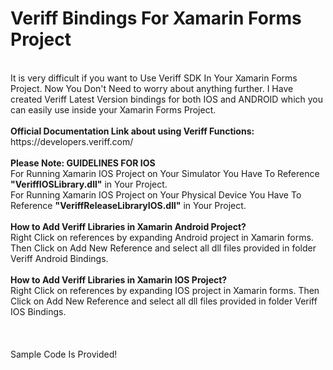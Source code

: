 # Veriff Bindings For Xamarin Forms Project

</br>
It is very difficult if you want to Use Veriff SDK In Your Xamarin Forms Project. Now You Don't Need to worry about anything further. I Have created Veriff Latest Version bindings for both IOS and ANDROID which you can easily use inside your Xamarin Forms Project.
</br>
</br>
<b>Official Documentation Link about using Veriff Functions:</b></br>
https://developers.veriff.com/
</br>
</br>
<b>Please Note: GUIDELINES FOR IOS</b></br>
For Running Xamarin IOS Project on Your Simulator You Have To Reference <b>"VeriffIOSLibrary.dll"</b> in Your Project.</br>
For Running Xamarin IOS Project on Your Physical Device You Have To Reference <b>"VeriffReleaseLibraryIOS.dll"</b> in Your Project.</br>
</br>
<b>How to Add Veriff Libraries in Xamarin Android Project?</b></br>
Right Click on references by expanding Android project in Xamarin forms. Then Click on Add New Reference and select all dll files provided in folder Veriff Android Bindings.
</br>
</br>
<b>How to Add Veriff Libraries in Xamarin IOS Project?</b></br>
Right Click on references by expanding IOS project in Xamarin forms. Then Click on Add New Reference and select all dll files provided in folder Veriff IOS Bindings.</br>

</br>
</br>
</br>
Sample Code Is Provided!

